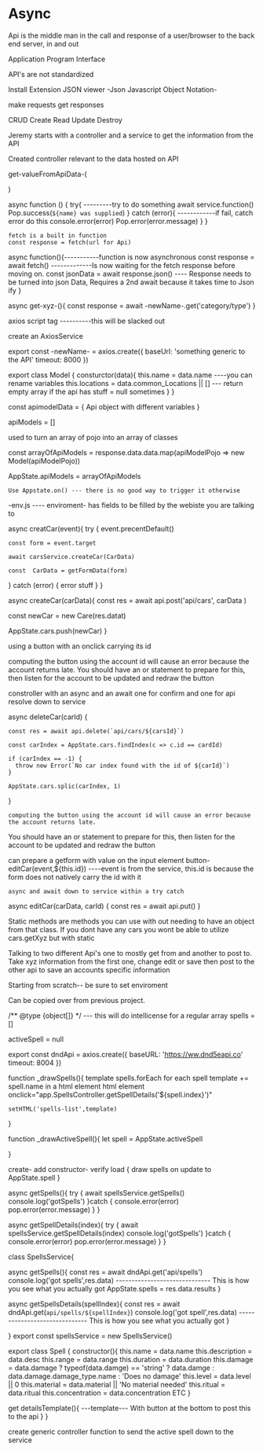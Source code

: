 # Async

Api is the middle man in the call and response of a user/browser to the back end server, in and out

Application Program Interface

API's are not standardized

<!-- NOTE -->
Install Extension JSON viewer
  -Json Javascript Object Notation-

make requests get responses

CRUD
Create Read Update Destroy 

Jeremy starts with a controller and a service to get the information from the API

Created controller relevant to the data hosted on API

<!-- NOTE Naming convention -->
  get-valueFromApiData-(

  )

  <!-- NOTE try catch -->
  async function () {
      try{  ---------try to do something
        await service.function()
        Pop.success(`${name} was supplied`)
    } catch (error){ ------------if fail, catch error do this
        console.error(error)
        Pop.error(error.message)
    }
  }

<!-- NOTE Fetch -->
    fetch is a built in function
    const response = fetch(url for Api)

<!-- STUB hard way -->
<!-- NOTE async get-->
async function(){-----------function is now asynchronous
  const response = await fetch() -------------Is now waiting for the fetch response before moving on.
  const jsonData = await response.json() ---- Response needs to be turned into json Data, Requires a 2nd await because it takes time to Json ify
}

<!-- STUB easy way-->
<!-- NOTE axios service -->

async get-xyz-(){
  const response = await -newName-.get('category/type')
}

axios script tag ----------this will be slacked out

create an AxiosService

export const -newName- = axios.create({
    baseUrl: 'something generic to the API'
    timeout: 8000
})


<!-- LOG the response from the Api every time -->

<!-- NOTE model -->
export class Model {
  consturctor(data){
    this.name = data.name
    ----you can rename variables
    this.locations = data.common_Locations || [] --- return empty array if the api has stuff = null sometimes
  }
}

const apimodelData = {
  Api object with different variables
}

<!-- NOTE AppState -->
apiModels = []


<!-- NOTE map -->

used to turn an array of pojo into an array of classes

const arrayOfApiModels = response.data.data.map(apiModelPojo => new Model(apiModelPojo))

AppState.apiModels = arrayOfApiModels

<!-- NOTE draw function with several awaits -->
    Use Appstate.on() --- there is no good way to trigger it otherwise


<!-- SECTION MVC Auth -->
-env.js ---- enviroment-
has fields to be filled by the webiste you are talking to 

<!-- NOTE Post -->
<!-- creating post -->

<!-- Controller -->
async creatCar(event){
  try {
    event.precentDefault()

    const form = event.target

    await carsService.createCar(CarData)

    const  CarData = getFormData(form)
  } catch (error) {
      error stuff
  }
}
<!-- Service -->
async createCar(carData){
  const res = await api.post('api/cars', carData )

  const newCar = new Care(res.datat)

  AppState.cars.push(newCar)
}

  <!-- NOTE Delete -->
  <!-- delete -->
  using a button with an onclick carrying its id

  computing the button using the account id will cause an error because the account returns late.
  You should have an or statement to prepare for this, then listen for the account to be updated and redraw the button

  constroller with an async and an await
    one for confirm and one for api resolve
      down to service

  <!-- service -->
  async deleteCar(carId) {

    const res = await api.delete(`api/cars/${carsId}`)

    const carIndex = AppState.cars.findIndex(c => c.id == cardId)

<!-- good to check for index so we dont try and delete the object at the end of the array -->
    if (carIndex == -1) {
      throw new Error(`No car index found with the id of ${carId}`)
    }

    AppState.cars.splic(carIndex, 1)
  }


  <!-- NOTE edit -->
  <!-- edit -->

    computing the button using the account id will cause an error because the account returns late.
  You should have an or statement to prepare for this, then listen for the account to be updated and redraw the button

  can prepare a getform with value on the input element
  button-editCar(event,${this.id})   ----event is from the service, this.id is because the form does not natively carry the id with it

  <!-- controller -->
    async and await down to service within a try catch
<!-- Service -->
  async editCar(carData, carId) {
    const res = await api.put()
  }


<!-- NOTE Static getter -->
<!-- like a getter but static? -->

Static methods are methods you can use with out needing to have an object from that class.
If you dont have any cars you wont be able to utilize cars.getXyz
but with static 

<!-- SECTION -->

Talking to two different Api's one to mostly get from and another to post to.
Take xyz information from the first one, change edit or save then post to the other api to save an accounts specific information

Starting from scratch-- be sure to set enviroment

<!-- NOTE env.js -->

Can be copied over from previous project.

<!-- NOTE appState -->
/** @type {object[]} */ --- this will do intellicense for a  regular array
spells = []

activeSpell = null

<!-- NOTE AxiosService -->

export const dndApi = axios.create({
  baseURL: 'https://ww.dnd5eapi.co'
  timeout: 8004
})

<!-- NOTE SpellsController -->

function _drawSpells(){
  template
  spells.forEach
        for each spell template += spell.name in a html element
              html element onclick="app.SpellsController.getSpellDetails('${spell.index}')"

    setHTML('spells-list',template)
}

function _drawActiveSpell(){
  let spell = AppState.activeSpell

}

create- add constructor- verify load {
  draw spells on update to AppState.spell
}

async getSpells(){
  try {
    await spellsService.getSpells()
    console.log('gotSpells')
  }catch {
    console.error(error)
    pop.error(error.message)
  }
}

async getSpellDetails(index){
  try {
    await spellsService.getSpellDetails(index)
    console.log('gotSpells')
  }catch {
    console.error(error)
    pop.error(error.message)
  }
}

<!-- NOTE SpellsService -->
class SpellsService{

async getSpells(){
  const res = await dndApi.get('api/spells')
  console.log('got spells',res.data)  ------------------------------ This is how you see what you actually got
  AppState.spells = res.data.results
}

async getSpellsDetails(spellIndex){
  const res = await dndApi.get(`api/spells/${spellIndex}`)
  console.log('got spell',res.data)  ------------------------------ This is how you see what you actually got
}

}
export const spellsService = new SpellsService()

<!-- NOTE Spell --model-- -->
export class Spell {
  constructor(){
    this.name = data.name
    this.description = data.desc
    this.range = data.range
    this.duration = data.duration
    <!-- this.damage = data.damage ? data.damage_type.name : 'Does no damge' -->
    this.damage = data.damage ? typeof(data.damge) == 'string' ? data.damge : data.damage.damage_type.name : 'Does no damage'
    this.level = data.level || 0
    this.material = data.material || 'No material needed'
    this.ritual = data.ritual
    this.concentration = data.concentration
    ETC
  }

get detailsTemplate(){
  ---template---
  With button at the bottom to post this to the api
}
}

<!-- NOTE SandboxSpellsController -->
create generic controller
  function to send the active spell down to the service

<!-- NOTE SandboxSpellsService -->
